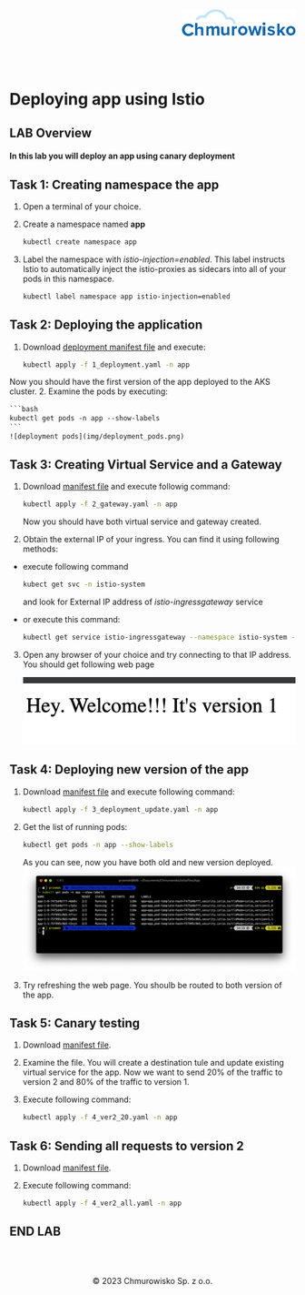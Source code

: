 <img src="../../../img/logo.png" alt="Chmurowisko logo" width="200" align="right">
<br><br>
<br><br>
<br><br>

# Deploying app using Istio

## LAB Overview

#### In this lab you will deploy an app using canary deployment

## Task 1: Creating namespace the app

1. Open a terminal of your choice.
2. Create a namespace named **app** 
    
    ```bash
    kubectl create namespace app
    ```
3. Label the namespace with *istio-injection=enabled*. This label instructs Istio to automatically inject the istio-proxies as sidecars into all of your pods in this namespace.
    
    ```bash
    kubectl label namespace app istio-injection=enabled
    ```

## Task 2: Deploying the application
1. Download [deployment manifest file](files/1_deployment.yaml) and execute:
    
    ```bash
    kubectl apply -f 1_deployment.yaml -n app
    ```

Now you should have the first version of the app deployed to the AKS cluster.
2. Examine the pods by executing:
    
    ```bash
    kubectl get pods -n app --show-labels
    ```
    ![deployment pods](img/deployment_pods.png)

## Task 3: Creating Virtual Service and a Gateway

1. Download [manifest file](files/2_gateway.yaml) and execute followig command:
    
    ```bash
    kubectl apply -f 2_gateway.yaml -n app
    ```
    
    Now you should have both virtual service and gateway created.
2. Obtain the external IP of your ingress. You can find it using following methods:
* execute following command
    
    ```bash
    kubect get svc -n istio-system
    ```
    
    and look for External IP address of *istio-ingressgateway* service
* or execute this command:
    
    ```bash
    kubectl get service istio-ingressgateway --namespace istio-system -o jsonpath='{.status.loadBalancer.ingress[0].ip}'
    ```

3. Open any browser of your choice and try connecting to that IP address. You should get following web page
   
   ![version1](img/version1.png)

## Task 4: Deploying new version of the app

1. Download [manifest file](files/3_deployment_update.yaml) and execute following command:
    
    ```bash
    kubectl apply -f 3_deployment_update.yaml -n app
    ```

2. Get the list of running pods:
    
    ```bash
    kubectl get pods -n app --show-labels
    ```
    
    As you can see, now you have both old and new version deployed.
    ![both](img/both_versions.png)

3. Try refreshing the web page. You shoulb be routed to both version of the app.

## Task 5: Canary testing

1. Download [manifest file](files/4_ver2_20.yaml).
2. Examine the file. You will create a destination tule and update existing virtual service for the app.
Now we want to send 20% of the traffic to version 2 and 80% of the traffic to version 1.
3. Execute following command:
   
    ```bash
    kubectl apply -f 4_ver2_20.yaml -n app
    ```

## Task 6: Sending all requests to version 2

1. Download [manifest file](files/4_ver2_all.yaml).
2. Execute following command:
    
    ```bash
    kubectl apply -f 4_ver2_all.yaml -n app
    ```

## END LAB

<br><br>

<center><p>&copy; 2023 Chmurowisko Sp. z o.o.<p></center>
